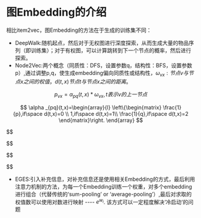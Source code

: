 # 图Embedding的介绍

相比item2vec，图Embedding的方法在于生成的训练集不同：

* DeepWalk:随机起点，然后对于无权图进行深度探索，从而生成大量的物品序列（即训练集）；对于有权图，可以计算跳转到下一个节点的概率，然后进行探索。
* Node2Vec:两个概念（同质性：DFS，设置参数q，结构性：BFS，设置参数p）,通过调整p,q，使生成embedding偏向同质性或结构性，$\omega_{vx}:节点v与节点x之间的权值，d(t,x)节点t与节点x之间的距离$。

$$
p_{vx}=\alpha _{pq}(t,x) * \omega _{vx} ,t表示v的上一节点
$$

$$
\alpha _{pq}(t,x)=\begin{array}{l}
\left\{\begin{matrix}
\frac{1}{p},if\space d(t,x)=0 \\
1,if\space d(t,x)=1\\
\frac{1}{q},if\space d(t,x)=2
\end{matrix}\right.
\end{array}
$$

$$

$$

$$

$$

* EGES:引入补充信息，对补充信息还是使用相关Embedding的方式，最后利用注意力机制的方法，为每一个Embedding训练一个权重，对多个embedding进行组合（代替传统的‘sum-pooling’ or ‘average-pooling’）,最后对求取的权值数可以使用对数进行映射 ----  $e^{w_i}$. 该方式可以一定程度解决‘冷启动’的问题

